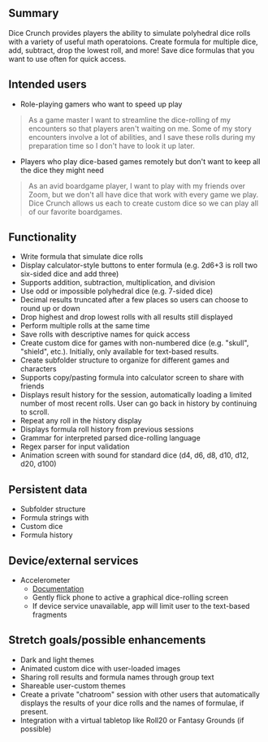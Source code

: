 ## Summary

Dice Crunch provides players the ability to simulate polyhedral dice rolls with a variety of useful math operatoions. Create formula for multiple dice, add, subtract, drop the lowest roll, and more! Save dice formulas that you want to use often for quick access.

## Intended users

* Role-playing gamers who want to speed up play

> As a game master I want to streamline the dice-rolling of my encounters so that players aren't waiting on me. Some of my story encounters involve a lot of abilities, and I save these rolls during my preparation time so I don't have to look it up later.

* Players who play dice-based games remotely but don't want to keep all the dice they might need

> As an avid boardgame player, I want to play with my friends over Zoom, but we don't all have dice that work with every game we play. Dice Crunch allows us each to create custom dice so we can play all of our favorite boardgames.

## Functionality

* Write formula that simulate dice rolls
* Display calculator-style buttons to enter formula (e.g. 2d6+3 is roll two six-sided dice and add three)
* Supports addition, subtraction, multiplication, and division
* Use odd or impossible polyhedral dice (e.g. 7-sided dice) 
* Decimal results truncated after a few places so users can choose to round up or down
* Drop highest and drop lowest rolls with all results still displayed
* Perform multiple rolls at the same time
* Save rolls with descriptive names for quick access
* Create custom dice for games with non-numbered dice (e.g. "skull", "shield", etc.). Initially, only available for text-based results.
* Create subfolder structure to organize for different games and characters
* Supports copy/pasting formula into calculator screen to share with friends
* Displays result history for the session, automatically loading a limited number of most recent rolls. User can go back in history by continuing to scroll. 
* Repeat any roll in the history display
* Displays formula roll history from previous sessions
* Grammar for interpreted parsed dice-rolling language
* Regex parser for input validation
* Animation screen with sound for standard dice (d4, d6, d8, d10, d12, d20, d100)

## Persistent data

* Subfolder structure
* Formula strings with
* Custom dice
* Formula history

## Device/external services

* Accelerometer
  * [Documentation](https://developer.android.com/guide/topics/sensors/sensors_motion)
  * Gently flick phone to active a graphical dice-rolling screen
  * If device service unavailable, app will limit user to the text-based fragments

## Stretch goals/possible enhancements

* Dark and light themes
* Animated custom dice with user-loaded images
* Sharing roll results and formula names through group text
* Shareable user-custom themes
* Create a private "chatroom" session with other users that automatically displays the results of your dice rolls and the names of formulae, if present.
* Integration with a virtual tabletop like Roll20 or Fantasy Grounds (if possible)